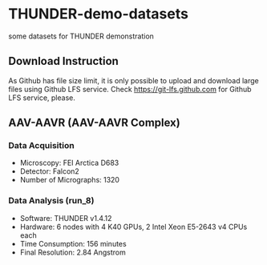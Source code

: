 # THUNDER-demo-datasets

some datasets for THUNDER demonstration

## Download Instruction

As Github has file size limit, it is only possible to upload and download large files using Github LFS service. Check https://git-lfs.github.com for Github LFS service, please.

## AAV-AAVR (AAV-AAVR Complex)

### Data Acquisition

* Microscopy: FEI Arctica D683
* Detector: Falcon2
* Number of Micrographs: 1320

### Data Analysis (run_8)

* Software: THUNDER v1.4.12
* Hardware: 6 nodes with 4 K40 GPUs, 2 Intel Xeon E5-2643 v4 CPUs each
* Time Consumption: 156 minutes
* Final Resolution: 2.84 Angstrom
